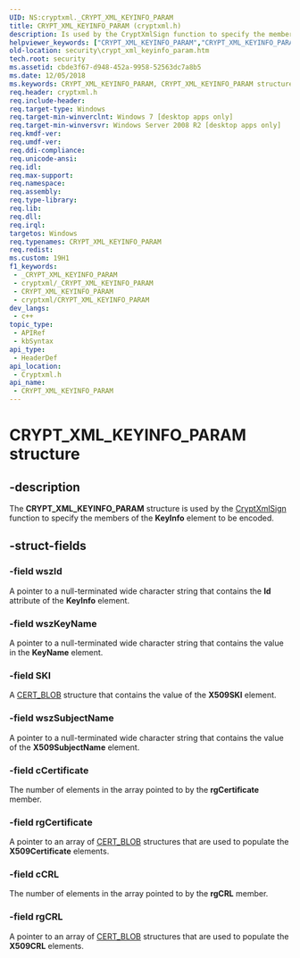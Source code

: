 ```yaml
---
UID: NS:cryptxml._CRYPT_XML_KEYINFO_PARAM
title: CRYPT_XML_KEYINFO_PARAM (cryptxml.h)
description: Is used by the CryptXmlSign function to specify the members of the KeyInfo element to be encoded.
helpviewer_keywords: ["CRYPT_XML_KEYINFO_PARAM","CRYPT_XML_KEYINFO_PARAM structure [Security]","cryptxml/CRYPT_XML_KEYINFO_PARAM","security.crypt_xml_keyinfo_param"]
old-location: security\crypt_xml_keyinfo_param.htm
tech.root: security
ms.assetid: cbde3f67-d948-452a-9958-52563dc7a8b5
ms.date: 12/05/2018
ms.keywords: CRYPT_XML_KEYINFO_PARAM, CRYPT_XML_KEYINFO_PARAM structure [Security], cryptxml/CRYPT_XML_KEYINFO_PARAM, security.crypt_xml_keyinfo_param
req.header: cryptxml.h
req.include-header: 
req.target-type: Windows
req.target-min-winverclnt: Windows 7 [desktop apps only]
req.target-min-winversvr: Windows Server 2008 R2 [desktop apps only]
req.kmdf-ver: 
req.umdf-ver: 
req.ddi-compliance: 
req.unicode-ansi: 
req.idl: 
req.max-support: 
req.namespace: 
req.assembly: 
req.type-library: 
req.lib: 
req.dll: 
req.irql: 
targetos: Windows
req.typenames: CRYPT_XML_KEYINFO_PARAM
req.redist: 
ms.custom: 19H1
f1_keywords:
 - _CRYPT_XML_KEYINFO_PARAM
 - cryptxml/_CRYPT_XML_KEYINFO_PARAM
 - CRYPT_XML_KEYINFO_PARAM
 - cryptxml/CRYPT_XML_KEYINFO_PARAM
dev_langs:
 - c++
topic_type:
 - APIRef
 - kbSyntax
api_type:
 - HeaderDef
api_location:
 - Cryptxml.h
api_name:
 - CRYPT_XML_KEYINFO_PARAM
---
```


# CRYPT_XML_KEYINFO_PARAM structure


## -description

The <b>CRYPT_XML_KEYINFO_PARAM</b> structure is used by the <a href="https://docs.microsoft.com/windows/desktop/api/cryptxml/nf-cryptxml-cryptxmlsign">CryptXmlSign</a> function to specify the members of the <b>KeyInfo</b> element to be encoded.

## -struct-fields

### -field wszId

A pointer to a null-terminated wide character string that contains the <b>Id</b> attribute of the <b>KeyInfo</b> element.

### -field wszKeyName

A pointer to a null-terminated wide character string that contains the value in the <b>KeyName</b> element.

### -field SKI

A <a href="/windows/win32/api/dpapi/ns-dpapi-crypt_integer_blob">CERT_BLOB</a> structure that contains the value of the <b>X509SKI</b> element.

### -field wszSubjectName

A pointer to a null-terminated wide character string that  contains the value of the <b>X509SubjectName</b> element.

### -field cCertificate

The number of elements in the array pointed to by the <b>rgCertificate</b> member.

### -field rgCertificate

A pointer to an array of <a href="/windows/win32/api/dpapi/ns-dpapi-crypt_integer_blob">CERT_BLOB</a> structures that are used to populate the <b>X509Certificate</b> elements.

### -field cCRL

The number of elements in the array pointed to by the <b>rgCRL</b> member.

### -field rgCRL

A pointer to an array of <a href="/windows/win32/api/dpapi/ns-dpapi-crypt_integer_blob">CERT_BLOB</a> structures that are used to populate the <b>X509CRL</b> elements.

